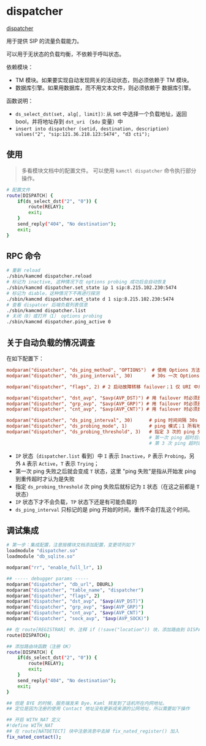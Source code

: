 # dispatcher

[dispatcher](https://kamailio.org/docs/modules/4.4.x/modules/dispatcher.html#dispatcher.p.ds_ping_interval)

用于提供 SIP 的流量负载能力。

可以用于无状态的负载均衡，不依赖于呼叫状态。

依赖模块：

- TM 模块。如果要实现自动发现网关的活动状态，则必须依赖于 TM 模块。
- 数据库引擎。如果用数据库，而不用文本文件，则必须依赖于 数据库引擎。

函数说明：

- `ds_select_dst(set, alg[, limit])`: 从 set 中选择一个负载地址，返回 bool，并将地址存到 `dst_uri` （`$du` 变量）中
- `insert into dispatcher (setid, destination, description) values("2", "sip:121.36.218.123:5474", "d3 cti");`

## 使用

> 多看模块文档中的配置文件。
> 可以使用 `kamctl dispatcher` 命令执行部分操作。

```sh
# 配置文件
route[DISPATCH] {
	if(ds_select_dst("2", "0")) {
		route(RELAY);
		exit;
	}
	send_reply("404", "No destination");
	exit;
}
```

## RPC 命令

```sh
# 重新 reload
./sbin/kamcmd dispatcher.reload
# 标记为 inactive, 这种情况下在 options probing 成功后会自动恢复
./sbin/kamcmd dispatcher.set_state ip 1 sip:8.215.102.230:5474
# 标记为 diable，这种情况下不再进行探测
./sbin/kamcmd dispatcher.set_state d 1 sip:8.215.102.230:5474
# 查看 dispatcer 后端负载列表信息
./sbin/kamcmd dispatcher.list
# 关闭（0）或打开（1） options probing
./sbin/kamcmd dispatcher.ping_active 0
```

## 关于自动负载的情况调查

在如下配置下：

```ini
modparam("dispatcher", "ds_ping_method", "OPTIONS")  # 使用 Options 方法做 ping
modparam("dispatcher", "ds_ping_interval", 30)       # 30s 一次 Options

modparam("dispatcher", "flags", 2) # 2 启动故障转移 failover；1 仅 URI 中用户名用于 hash 计算；默认 0，username+hostname+port 用于 hash 计算

modparam("dispatcher", "dst_avp", "$avp(AVP_DST)") # 用 failover 时必须是设置，存储地址列表的变量
modparam("dispatcher", "grp_avp", "$avp(AVP_GRP)") # 用 failover 时必须是设置，存储分组列表的变量
modparam("dispatcher", "cnt_avp", "$avp(AVP_CNT)") # 用 failover 时必须是设置，存储地址个数的变量

modparam("dispatcher", "ds_ping_interval", 30)      # ping 时间间隔 30s（包含重传时间）
modparam("dispatcher", "ds_probing_mode", 1)        # ping 模式；1 所有地址均测试；0/2/3 略
modparam("dispatcher", "ds_probing_threshold", 3)   # 指定 3 次的 ping 失败后标记为 inactive
                                                    # 第一次 ping 超时后标记为 TP 状态
                                                    # 第 3 次 ping 超时后标记为 IP 状态
```

- `IP` 状态（`dispatcher.list` 看到）中 `I` 表示 `Inactive`，`P` 表示 `Probing`，另外 `A` 表示 `Active`，`T` 表示 `Trying`；
- 第一次 ping 失败之后就会变成 `T` 状态，这里 "ping 失败"是指从开始发 ping 到重传超时才认为是失败
- 指定 `ds_probing_threshold` 次 ping 失败后就标记为 `I` 状态（在这之前都是 `T` 状态）
- `IP` 状态下才不会负载，`TP` 状态下还是有可能负载的
- `ds_ping_interval` 只标记的是 ping 开始的时间，重传不会打乱这个时间。

## 调试集成

```sh
# 第一步：集成配置，注意按模块文档添加配置，变更项列如下
loadmodule "dispatcher.so"
loadmodule "db_sqlite.so"

modparam("rr", "enable_full_lr", 1)

## ----- debugger params -----
modparam("dispatcher", "db_url", DBURL)
modparam("dispatcher", "table_name", "dispatcher")
modparam("dispatcher", "flags", 2)
modparam("dispatcher", "dst_avp", "$avp(AVP_DST)")
modparam("dispatcher", "grp_avp", "$avp(AVP_GRP)")
modparam("dispatcher", "cnt_avp", "$avp(AVP_CNT)")
modparam("dispatcher", "sock_avp", "$avp(AVP_SOCK)")

## 在 route[REGISTRAR] 中，注释 if (!save("location")) 块，添加路由到 DISPATCH
route(DISPATCH);

## 添加路由块函数（注册 OK）
route[DISPATCH] {
	if(ds_select_dst("2", "0")) {
		route(RELAY);
		exit;
	}
	send_reply("404", "No destination");
	exit;
}

## 但是 BYE 的时候，服务端发来 Bye，Kaml 转发到了话机所在内网地址。
## 定位是因为注册的使用 Contact 地址没有更新成来源的公网地址，所以需要如下操作

## 开启 WITH_NAT 定义
#!define WITH_NAT
## 在 route[NATDETECT] 块中注册消息中去掉 fix_nated_register() 加入
fix_nated_contact();
```
